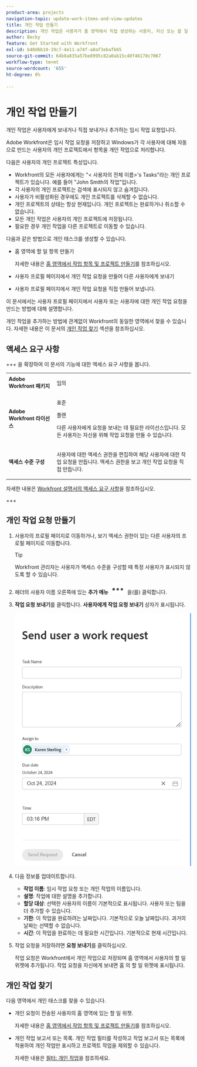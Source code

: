 ```yaml
---
product-area: projects
navigation-topic: update-work-items-and-view-updates
title: 개인 작업 만들기
description: 개인 작업은 사용자가 홈 영역에서 직접 생성하는 사용자, 자신 또는 할 일 항목에 보내는 임시 작업 요청입니다. Workfront은 임시 작업 요청을 저장하고 항목을 개인 작업으로 수행합니다.
author: Becky
feature: Get Started with Workfront
exl-id: b40d6b10-19c7-4e11-a74f-a8af3ebafb65
source-git-commit: 64b8a835a57be8995c82a0ab15c40f46170c7067
workflow-type: tm+mt
source-wordcount: '655'
ht-degree: 0%

---
```


# 개인 작업 만들기

<!--Audited: 10/2024-->

개인 작업은 사용자에게 보내거나 직접 보내거나 추가하는 임시 작업 요청입니다.

Adobe Workfront은 임시 작업 요청을 저장하고 Windows가 각 사용자에 대해 자동으로 만드는 사용자의 개인 프로젝트에서 항목을 개인 작업으로 처리합니다.

다음은 사용자의 개인 프로젝트 특성입니다.

* Workfront의 모든 사용자에게는 &quot;&lt; 사용자의 전체 이름>&#39;s Tasks&quot;라는 개인 프로젝트가 있습니다. 예를 들어 &quot;John Smith의 작업&quot;입니다.
* 각 사용자의 개인 프로젝트는 검색에 표시되지 않고 숨겨집니다.
* 사용자가 비활성화된 경우에도 개인 프로젝트를 삭제할 수 없습니다.
* 개인 프로젝트의 상태는 항상 현재입니다. 개인 프로젝트는 완료하거나 취소할 수 없습니다.
* 모든 개인 작업은 사용자의 개인 프로젝트에 저장됩니다.
* 필요한 경우 개인 작업을 다른 프로젝트로 이동할 수 있습니다.

다음과 같은 방법으로 개인 태스크를 생성할 수 있습니다.

* 홈 영역에 할 일 항목 만들기

  자세한 내용은 [홈 영역에서 작업 항목 및 프로젝트 만들기](/help/quicksilver/workfront-basics/using-home/using-the-home-area/create-work-items-in-home.md)를 참조하십시오.

* 사용자 프로필 페이지에서 개인 작업 요청을 만들어 다른 사용자에게 보내기
* 사용자 프로필 페이지에서 개인 작업 요청을 직접 만들어 보냅니다.

이 문서에서는 사용자 프로필 페이지에서 사용자 또는 사용자에 대한 개인 작업 요청을 만드는 방법에 대해 설명합니다.

개인 작업을 추가하는 방법에 관계없이 Workfront의 동일한 영역에서 찾을 수 있습니다. 자세한 내용은 이 문서의 [개인 작업 찾기](#locate-personal-tasks) 섹션을 참조하십시오.

## 액세스 요구 사항

+++ 을 확장하여 이 문서의 기능에 대한 액세스 요구 사항을 봅니다.

<table style="table-layout:auto"> 
 <col> 
 </col> 
 <col> 
 </col> 
 <tbody> 
  <tr> 
   <td role="rowheader"><strong>Adobe Workfront 패키지</strong></td> 
   <td> <p>임의</p> </td> 
  </tr> 
  <tr> 
   <td role="rowheader"><strong>Adobe Workfront 라이선스</strong></td> 
   <td> 
   <p>표준<p>
   <p>플랜</p>
   <p>다른 사용자에게 요청을 보내는 데 필요한 라이선스입니다. 모든 사용자는 자신을 위해 작업 요청을 만들 수 있습니다.</p> 
    </td> 
  </tr> 
  <tr> 
   <td role="rowheader"><strong>액세스 수준 구성</strong></td> 
   <td> <p>사용자에 대한 액세스 권한을 편집하여 해당 사용자에 대한 작업 요청을 만듭니다. 액세스 권한을 보고 개인 작업 요청을 직접 만듭니다. </p>
   </td> 
  </tr>

</tbody> 
</table>

자세한 내용은 [Workfront 설명서의 액세스 요구 사항](/help/quicksilver/administration-and-setup/add-users/access-levels-and-object-permissions/access-level-requirements-in-documentation.md)을 참조하십시오.

+++

<!--Old:
<table style="table-layout:auto"> 
 <col> 
 </col> 
 <col> 
 </col> 
 <tbody> 
  <tr> 
   <td role="rowheader"><strong>Adobe Workfront plan</strong></td> 
   <td> <p>Any</p> </td> 
  </tr> 
  <tr> 
   <td role="rowheader"><strong>Adobe Workfront license*</strong></td> 
   <td> 
   <p>New: Standard to send requests to other users. All users can create a work request for themselves.</p> 
   <p>Current: Plan to send requests to other users. All users can create a work request for themselves.</p>
    </td> 
  </tr> 
  <tr> 
   <td role="rowheader"><strong>Access level configurations</strong></td> 
   <td> <p>Edit access to Users to create a work request for them. View access to create a personal work request for yourself. </p>
   </td> 
  </tr> 
 
 </tbody> 
</table>-->


## 개인 작업 요청 만들기

1. 사용자의 프로필 페이지로 이동하거나, 보기 액세스 권한이 있는 다른 사용자의 프로필 페이지로 이동합니다.

   >[!TIP]
   >
   >Workfront 관리자는 사용자가 액세스 수준을 구성할 때 특정 사용자가 표시되지 않도록 할 수 있습니다.

1. 헤더의 사용자 이름 오른쪽에 있는 **추가 메뉴** ![](assets/more-menu.png)을(를) 클릭합니다.
1. **작업 요청 보내기**를 클릭합니다.
**사용자에게 작업 요청 보내기** 상자가 표시됩니다.

   ![](assets/personal-task-box.png)
1. 다음 정보를 업데이트합니다.

   * **작업 이름**: 임시 작업 요청 또는 개인 작업의 이름입니다.
   * **설명**: 작업에 대한 설명을 추가합니다.
   * **할당 대상**: 선택한 사용자의 이름이 기본적으로 표시됩니다. 사용자 또는 팀을 더 추가할 수 있습니다.
   * **기한**: 이 작업을 완료하려는 날짜입니다. 기본적으로 오늘 날짜입니다. 과거의 날짜는 선택할 수 없습니다.
   * **시간**: 이 작업을 완료하는 데 필요한 시간입니다. 기본적으로 현재 시간입니다.

1. 작업 요청을 저장하려면 **요청 보내기**&#x200B;를 클릭하십시오.

   작업 요청은 Workfront에서 개인 작업으로 저장되며 홈 영역에서 사용자의 할 일 위젯에 추가됩니다. 작업 요청을 자신에게 보내면 홈 의 할 일 위젯에 표시됩니다.


## 개인 작업 찾기

다음 영역에서 개인 태스크를 찾을 수 있습니다.

* 개인 요청이 전송된 사용자의 홈 영역에 있는 할 일 위젯.

  자세한 내용은 [홈 영역에서 작업 항목 및 프로젝트 만들기](/help/quicksilver/workfront-basics/using-home/using-the-home-area/create-work-items-in-home.md)를 참조하십시오.

* 개인 작업 보고서 또는 목록. 개인 작업 필터를 작성하고 작업 보고서 또는 목록에 적용하여 개인 작업만 표시하고 프로젝트 작업을 제외할 수 있습니다.

  자세한 내용은 [필터: 개인 작업](/help/quicksilver/reports-and-dashboards/reports/custom-view-filter-grouping-samples/filter-personal-tasks.md)을 참조하세요.
